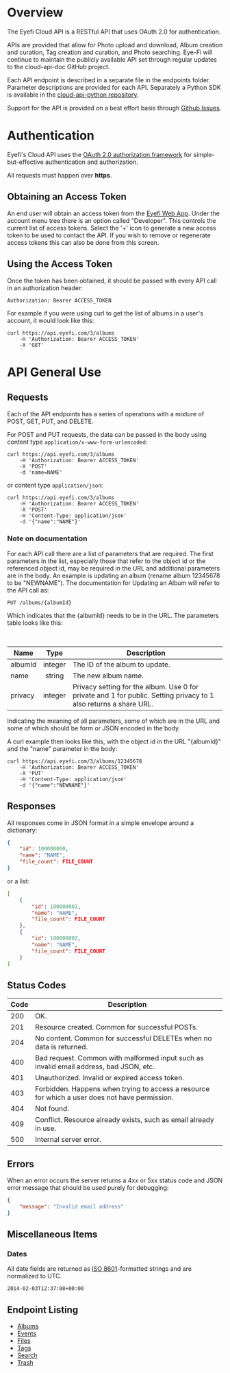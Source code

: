 # Overview

The Eyefi Cloud API is a RESTful API that uses OAuth 2.0 for authentication.

APIs are provided that allow for Photo upload and download, Album creation and curation, 
Tag creation and curation, and Photo searching.  Eye-Fi will continue to maintain the publicly available API set
through regular updates to the cloud-api-doc GitHub project.

Each API endpoint is described in a separate file in the endpoints folder.  Parameter descriptions are provided
for each API.  Separately a Python SDK is available in the 
[cloud-api-python repository](http://www.github.com/eyefi/cloud-api-python).
    
Support for the API is provided on a best effort basis through 
[Github Issues](https://github.com/eyefi/cloud-api-doc/issues).

# Authentication

Eyefi's Cloud API uses the [OAuth 2.0 authorization framework](http://tools.ietf.org/html/rfc6749) 
for simple-but-effective authentication and authorization.

All requests must happen over **https**.

## Obtaining an Access Token

An end user will obtain an access token from the [Eyefi Web App](https://app.eyefi.com).
Under the account menu tree there is an option called "Developer".  This controls the current list
of access tokens.  Select the '+' icon to generate a new access token to be used
to contact the API.  If you wish to remove or regenerate access tokens this can also be done
from this screen.

## Using the Access Token
 
Once the token has been obtained, it should be passed with every API call in an authorization header:

```
Authorization: Bearer ACCESS_TOKEN
```

For example if you were using curl to get the list of albums in a user's account, it would look like this:

```
curl https://api.eyefi.com/3/albums
    -H 'Authorization: Bearer ACCESS_TOKEN'
    -X 'GET'
```

# API General Use

## Requests

Each of the API endpoints has a series of operations with a mixture of POST, GET, PUT, and DELETE.

For POST and PUT requests, the data can be passed in the body using content 
type `application/x-www-form-urlencoded`:

```
curl https://api.eyefi.com/3/albums
    -H 'Authorization: Bearer ACCESS_TOKEN' 
    -X 'POST' 
    -d 'name=NAME' 
```

or content type `application/json`:

```
curl https://api.eyefi.com/3/albums
    -H 'Authorization: Bearer ACCESS_TOKEN' 
    -X 'POST'
    -H 'Content-Type: application/json' 
    -d '{"name":"NAME"}'
```

### Note on documentation

For each API call there are a list of parameters that are required.  The first
parameters in the list, especially those that refer to the object id or the referenced object id, may be required 
in the URL and additional parameters are in the body.  An example is updating an album (rename album 12345678 to 
be "NEWNAME").  The documentation for Updating an Album will refer to the API call as:

```
PUT /albums/{albumId}
```

Which indicates that the {albumId} needs to be in the URL.  The parameters table looks like this:

<br>

| Name | Type | Description |
|------|:----:|-------------|
| albumId | integer | The ID of the album to update. |
| name | string | The new album name. |
| privacy | integer | Privacy setting for the album. Use 0 for private and 1 for public. Setting privacy to 1 also returns a share URL. |

Indicating the meaning of all parameters, some of which are in the URL and some of which should be form or JSON encoded
in the body.

A curl example then looks like this, with the object id in the URL "{albumId}" and the "name" parameter in the body:

```
curl https://api.eyefi.com/3/albums/12345678
    -H 'Authorization: Bearer ACCESS_TOKEN' 
    -X 'PUT'
    -H 'Content-Type: application/json' 
    -d '{"name":"NEWNAME"}'
```

## Responses

All responses come in JSON format in a simple envelope around a dictionary:

```JSON
{
    "id": 100000000,
    "name": "NAME",
    "file_count": FILE_COUNT    
}
```

or a list:

```JSON
[
    {
        "id": 100000001,
        "name": "NAME",
        "file_count": FILE_COUNT
    },
    {
        "id": 100000002,
        "name": "NAME",
        "file_count": FILE_COUNT
    }
]
```

## Status Codes

| Code | Description |
|--------|-------------|
| 200 | OK. |
| 201 | Resource created. Common for successful POSTs. |
| 204 | No content. Common for successful DELETEs when no data is returned. |
| 400 | Bad request. Common with malformed input such as invalid email address, bad JSON, etc. |
| 401 | Unauthorized. Invalid or expired access token. |
| 403 | Forbidden. Happens when trying to access a resource for which a user does not have permission. |
| 404 | Not found. |
| 409 | Conflict. Resource already exists, such as email already in use. |
| 500 | Internal server error. |

## Errors

When an error occurs the server returns a 4xx or 5xx status code and JSON error message that should be used purely for debugging:

```JSON
{
    "message": "Invalid email address"
}
```

## Miscellaneous Items

### Dates

All date fields are returned as [ISO 8601](https://www.google.com/search?q=%22ISO+8601%22)-formatted strings and are normalized to UTC.

```
2014-02-03T12:37:08+00:00
```

## Endpoint Listing

* [Albums](endpoints/albums.md)
* [Events](endpoints/events.md)
* [Files](endpoints/files.md)
* [Tags](endpoints/tags.md)
* [Search](endpoints/search.md)
* [Trash](endpoints/trash.md)






